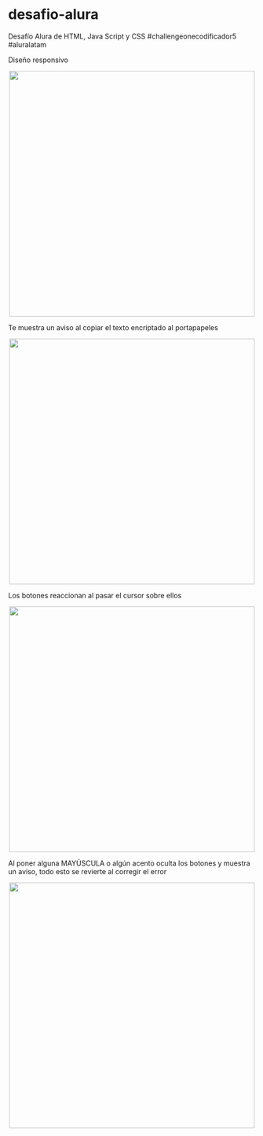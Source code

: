 # desafio-alura
Desafío Alura de HTML, Java Script y CSS #challengeonecodificador5 #aluralatam

Diseño responsivo 

<div align="center"><img src=https://github.com/kei-kusanagi/desafio-alura/assets/93227096/d9a39b22-4184-47af-b1f9-7914bddd68a7 width="500px"></div>

Te muestra un aviso al copiar el texto encriptado al portapapeles

<div align="center"><img src=https://github.com/kei-kusanagi/desafio-alura/assets/93227096/f212f6c6-6ba5-46fd-b906-bf5c193efdaf width="500px"></div>

Los botones reaccionan al pasar el cursor sobre ellos

<div align="center"><img src=https://github.com/kei-kusanagi/desafio-alura/assets/93227096/dd6bf99d-aada-4f7d-ac29-63adb54b99c0 width="500px"></div>

Al poner alguna MAYÚSCULA o algún acento oculta los botones y muestra un aviso, todo esto se revierte al corregir el error 

<div align="center"><img src=https://github.com/kei-kusanagi/desafio-alura/assets/93227096/7cd50175-0f09-4f4d-9c60-ab312885853a width="500px"></div>
